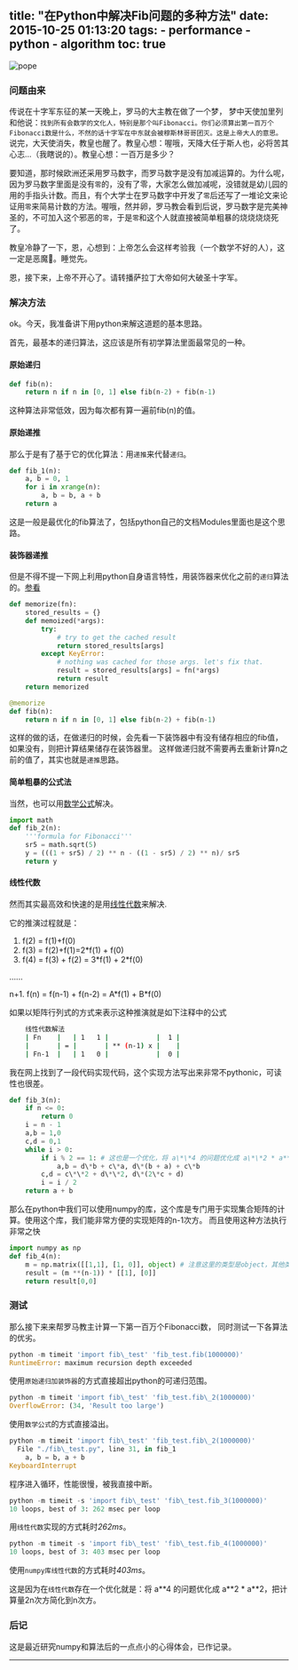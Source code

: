 title: "在Python中解决Fib问题的多种方法"
date: 2015-10-25 01:13:20
tags:
    - performance
    - python
    - algorithm
toc: true
---

![pope](/img/fib.jpg)

### 问题由来

传说在十字军东征的某一天晚上，罗马的大主教在做了一个梦， 梦中天使加里列和他说：`找到所有会数学的文化人，特别是那个叫Fibonacci。你们必须算出第一百万个Fibonacci数是什么，不然的话十字军在中东就会被穆斯林哥哥团灭。这是上帝大人的意思。`说完，大天使消失，教皇也醒了。教皇心想：喔哦，天降大任于斯人也，必将苦其心志...（我瞎说的）。教皇心想：一百万是多少？

<!--more-->

要知道，那时候欧洲还采用罗马数字，而罗马数字是没有加减运算的。为什么呢，因为罗马数字里面是没有`零`的，没有了零，大家怎么做加减呢，没错就是幼儿园的用的手指头计数。而且，有个大学士在罗马数字中开发了`零`后还写了一堆论文来论证用`零`来简易计数的方法。喔哦，然并卵，罗马教会看到后说，罗马数字是完美神圣的，不可加入这个邪恶的`零`，于是`零`和这个人就直接被简单粗暴的烧烧烧烧死了。

教皇冷静了一下，恩，心想到：上帝怎么会这样考验我（一个数学不好的人），这一定是恶魔👿。睡觉先。

恩，接下来，上帝不开心了。请转播萨拉丁大帝如何大破圣十字军。

### 解决方法

ok。今天，我准备讲下用python来解这道题的基本思路。

首先，最基本的递归算法，这应该是所有初学算法里面最常见的一种。


#### 原始递归

```python
def fib(n):
    return n if n in [0, 1] else fib(n-2) + fib(n-1)
```

这种算法非常低效，因为每次都有算一遍前fib(n)的值。

#### 原始递推

那么于是有了基于它的优化算法：用`递推`来代替`递归`。

```python
def fib_1(n):
    a, b = 0, 1
    for i in xrange(n):
        a, b = b, a + b
    return a
```

这是一般是最优化的fib算法了，包括python自己的文档Modules里面也是这个思路。

#### 装饰器递推

但是不得不提一下网上利用python自身语言特性，用装饰器来优化之前的`递归`算法的。[参看][1]

[1]:http://ujihisa.blogspot.fr/2010/11/memoized-recursive-fibonacci-in-python.html

```python
def memorize(fn):
    stored_results = {}
    def memoized(*args):
        try:
            # try to get the cached result
            return stored_results[args]
        except KeyError:
            # nothing was cached for those args. let's fix that.
            result = stored_results[args] = fn(*args)
            return result
    return memorized
```

```python
@memorize
def fib(n):
    return n if n in [0, 1] else fib(n-2) + fib(n-1)
```

这样的做的话，在做递归的时候，会先看一下装饰器中有没有储存相应的fib值，如果没有，则把计算结果储存在装饰器里。
这样做递归就不需要再去重新计算n之前的值了，其实也就是`递推`思路。

#### 简单粗暴的公式法

当然，也可以用[数学公式][2]解决。

[2]:https://zh.wikipedia.org/wiki/斐波那契数列

```python
import math
def fib_2(n):
    '''formula for Fibonacci'''
    sr5 = math.sqrt(5)
    y = (((1 + sr5) / 2) ** n - ((1 - sr5) / 2) ** n)/ sr5
    return y
```

#### 线性代数

然而其实最高效和快速的是用[线性代数][3]来解决.

[3]:https://zh.wikipedia.org/wiki/斐波那契数列

它的推演过程就是：

1. f(2) = f(1)+f(0) 
2. f(3) = f(2)+f(1)=2*f(1) + f(0)
3. f(4) = f(3) + f(2) = 3\*f(1) + 2\*f(0)

......

n+1. f(n) = f(n-1) + f(n-2) = A\*f(1) + B\*f(0)


如果以矩阵行列式的方式来表示这种推演就是如下注释中的公式

```bash
    线性代数解法
    | Fn    |   | 1   1 |            |  1 |
    |       | = |       | ** (n-1) x |    |
    | Fn-1  |   | 1   0 |            |  0 |   

```
我在网上找到了一段代码实现代码，这个实现方法写出来非常不pythonic，可读性也很差。

```python
def fib_3(n):
    if n <= 0:
        return 0
    i = n - 1
    a,b = 1,0
    c,d = 0,1
    while i > 0:
        if i % 2 == 1: # 这也是一个优化，将 a\*\*4 的问题优化成 a\*\*2 * a**2
            a,b = d\*b + c\*a, d\*(b + a) + c\*b
        c,d = c\*\*2 + d\*\*2, d\*(2\*c + d)
        i = i / 2
    return a + b
```

那么在python中我们可以使用numpy的库，这个库是专门用于实现集合矩阵的计算。使用这个库，我们能非常方便的实现矩阵的n-1次方。
而且使用这种方法执行非常之快

```python
import numpy as np
def fib_4(n):    
    m = np.matrix([[1,1], [1, 0]], object) # 注意这里的类型是object，其他类型会溢出
    result = (m **(n-1)) * [[1], [0]] 
    return result[0,0]
```

### 测试

那么接下来来帮罗马教主计算一下第一百万个Fibonacci数，
同时测试一下各算法的优劣。

```python
python -m timeit 'import fib\_test' 'fib_test.fib(1000000)'
RuntimeError: maximum recursion depth exceeded
```

使用`原始递归加装饰器`的方式直接超出python的可递归范围。

```python
python -m timeit 'import fib\_test' 'fib_test.fib\_2(1000000)'
OverflowError: (34, 'Result too large')
```

使用`数学公式`的方式直接溢出。

```python
python -m timeit 'import fib\_test' 'fib_test.fib\_2(1000000)'
  File "./fib\_test.py", line 31, in fib_1
    a, b = b, a + b
KeyboardInterrupt
```

程序进入循环，性能很慢，被我直接中断。


```python
python -m timeit -s 'import fib\_test' 'fib\_test.fib_3(1000000)'
10 loops, best of 3: 262 msec per loop
```

用`线性代数`实现的方式耗时*262ms*。

```python
python -m timeit -s 'import fib\_test' 'fib\_test.fib_4(1000000)'
10 loops, best of 3: 403 msec per loop
```
使用`numpy库线性代数`的方式耗时*403ms*。

这是因为在`线性代数`存在一个优化就是：将 a\*\*4 的问题优化成 a\*\*2 * a**2，把计算量2n次方简化到n次方。


### 后记

这是最近研究numpy和算法后的一点点小的心得体会，已作记录。


---




